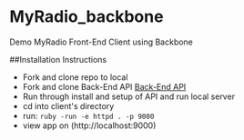 # MyRadio_backbone
Demo MyRadio Front-End Client using Backbone

##Installation Instructions
* Fork and clone repo to local
* Fork and clone Back-End API [Back-End API](https://github.com/nolds9/rails-5-api-radio)
* Run through install and setup of API and run local server
* cd into client's directory
* run: ```ruby -run -e httpd . -p 9000```
* view app on (http://localhost:9000)
